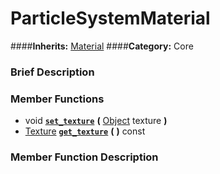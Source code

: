 #  ParticleSystemMaterial  
####**Inherits:** [Material](class_material)
####**Category:** Core

###  Brief Description  


###  Member Functions 
  * void  **[`set_texture`](#set_texture)**  **(** [Object](class_object) texture  **)**
  * [Texture](class_texture)  **[`get_texture`](#get_texture)**  **(** **)** const

###  Member Function Description  
